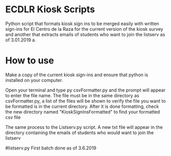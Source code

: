 # ECDLR Kiosk Scripts
Python script that formats kiosk sign ins to be merged easily with written sign-ins for El Centro de la Raza for the current version of the kiosk survey and another that extracts emails of students who want to join the listserv as of 3.01.2019 a. 


# How to use
Make a copy of the current kiosk sign-ins and ensure that python is installed on your computer. 

Open your terminal and type py csvFormatter.py and the prompt will appear to enter the file name. The file must be in the same directory as csvFormatter.py, a list of the files will be shown to verify the file you want to be formatted is in the current directory.
After it is done formatting, check the new directory named "KioskSignInsFormatted" to find your formatted csv file

The same process to the Listserv.py script. A new txt file will appear in the directory containing the emails of students who would want to join the listserv

#listserv.py
First batch done as of 3.6.2019
